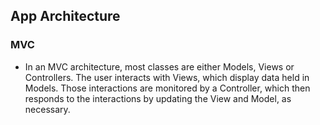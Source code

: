 ## App Architecture
### MVC 
- In an MVC architecture, most classes are either Models, Views or Controllers. The user interacts with Views, which display data held in Models. Those interactions are monitored by a Controller, which then responds to the interactions by updating the View and Model, as necessary.